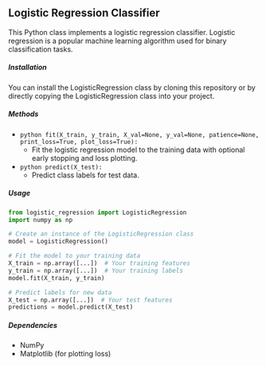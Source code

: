 ## Logistic Regression Classifier
This Python class implements a logistic regression classifier. Logistic regression is a popular machine learning algorithm used for binary classification tasks.

##### Installation

You can install the LogisticRegression class by cloning this repository or by directly copying the LogisticRegression class into your project.
##### Methods
- ```python fit(X_train, y_train, X_val=None, y_val=None, patience=None, print_loss=True, plot_loss=True):```
    - Fit the logistic regression model to the training data with optional early stopping and loss plotting.
- ```python predict(X_test):```
    - Predict class labels for test data.
##### Usage
```python
from logistic_regression import LogisticRegression
import numpy as np

# Create an instance of the LogisticRegression class
model = LogisticRegression()

# Fit the model to your training data
X_train = np.array([...])  # Your training features
y_train = np.array([...])  # Your training labels
model.fit(X_train, y_train)

# Predict labels for new data
X_test = np.array([...])  # Your test features
predictions = model.predict(X_test)

```
##### Dependencies
- NumPy
- Matplotlib (for plotting loss)
